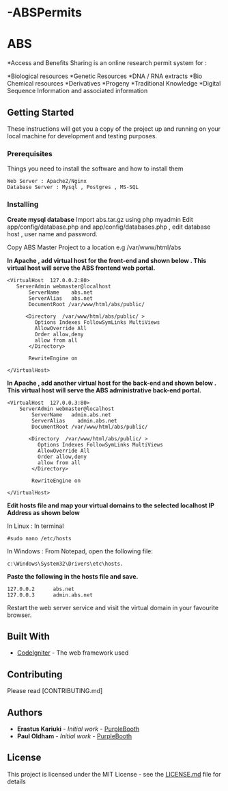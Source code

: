 # -ABSPermits
 # ABS

*Access and Benefits Sharing  is an online research permit system for :

*Biological resources
*Genetic Resources
*DNA / RNA extracts
*Bio Chemical resources
*Derivatives
*Progeny
*Traditional Knowledge
*Digital Sequence Information and associated information


## Getting Started

These instructions will get you a copy of the project up and running on your local machine for development and testing purposes.

### Prerequisites

Things you need to install the software and how to install them

```
Web Server : Apache2/Nginx
Database Server : Mysql , Postgres , MS-SQL
```

### Installing

__Create mysql database__
 Import abs.tar.gz using php myadmin
 Edit  app/config/database.php  and app/config/databases.php , edit database host , user name and password.
 
 Copy ABS Master Project to a location e.g   /var/www/html/abs
 
 __In Apache , add virtual host for the front-end and shown below . This virtual host will serve the ABS frontend web portal.__
 
 ```
<VirtualHost  127.0.0.2:80>
	ServerAdmin webmaster@localhost
        ServerName    abs.net
        ServerAlias   abs.net
        DocumentRoot /var/www/html/abs/public/

       <Directory  /var/www/html/abs/public/ >
          Options Indexes FollowSymLinks MultiViews
          AllowOverride All
          Order allow,deny
          allow from all
        </Directory>
       
        RewriteEngine on

</VirtualHost>
```

__In Apache , add another virtual host for the back-end and shown below . This virtual host will serve the ABS administrative back-end portal.__

```
<VirtualHost  127.0.0.3:80>
	ServerAdmin webmaster@localhost
        ServerName   admin.abs.net
        ServerAlias    admin.abs.net
        DocumentRoot /var/www/html/abs/public/

       <Directory  /var/www/html/abs/public/ >
          Options Indexes FollowSymLinks MultiViews
          AllowOverride All
          Order allow,deny
          allow from all
        </Directory>
       
        RewriteEngine on

</VirtualHost>
```

__Edit  hosts file and map your virtual domains to the selected localhost IP Address as shown below__

In Linux :  In terminal 
```
#sudo nano /etc/hosts
```
In Windows : From Notepad, open the following file: 
```
c:\Windows\System32\Drivers\etc\hosts.
```

__Paste the following in the hosts file and save.__
```
127.0.0.2      abs.net
127.0.0.3      admin.abs.net
```

Restart  the web server service and visit the virtual domain in  your favourite browser.
  
## Built With

* [CodeIgniter](http://codeigniter.com/) - The web framework used

## Contributing

Please read [CONTRIBUTING.md] 

 
## Authors

* **Erastus Kariuki** - *Initial work* - [PurpleBooth](https://github.com/ekariz)
* **Paul Oldham** - *Initial work* - [PurpleBooth](https://github.com/poldham)


## License

This project is licensed under the MIT License - see the [LICENSE.md](LICENSE.md) file for details

 




